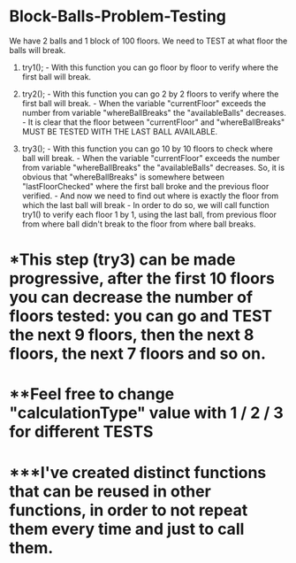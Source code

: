# Block-Balls-Problem-Testing

We have 2 balls and 1 block of 100 floors. We need to TEST at what floor the balls will break. 

1. try1(); - With this function you can go floor by floor to verify where the first ball will break.

2. try2(); - With this function you can go 2 by 2 floors to verify where the first ball will break. 
           - When the variable "currentFloor" exceeds the number from variable "whereBallBreaks" the "availableBalls" decreases.
           - It is clear that the floor between "currentFloor" and "whereBallBreaks" MUST BE TESTED WITH THE LAST BALL AVAILABLE.

3. try3(); - With this function you can go 10 by 10 floors to check where ball will break. 
           - When the variable "currentFloor" exceeds the number from variable "whereBallBreaks" the "availableBalls" decreases. So, it is obvious that "whereBallBreaks" is somewhere between "lastFloorChecked" where the first ball broke and the previous floor verified.
           - And now we need to find out where is exactly the floor from which the last ball will break
           - In order to do so, we will call function try1() to verify each floor 1 by 1, using the last ball, from previous floor from where ball didn't break to the floor from where ball breaks.

# *This step (try3) can be made progressive, after the first 10 floors you can decrease the number of floors tested: you can go and TEST the next 9 floors, then the next 8 floors, the next 7 floors and so on.

# **Feel free to change "calculationType" value with 1 / 2 / 3 for different TESTS

# ***I've created distinct functions that can be reused in other functions, in order to not repeat them every time and just to call them.
 

